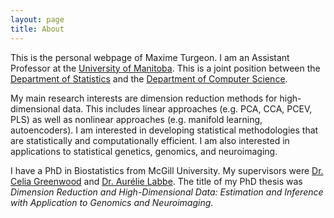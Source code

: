 ```yaml
---
layout: page
title: About
---
```


<p class="message">
  This is the personal webpage of Maxime Turgeon. I am an Assistant Professor at the <a href="http://umanitoba.ca/">University of Manitoba</a>. This is a joint position between the <a href="https://www.sci.umanitoba.ca/statistics/">Department of Statistics</a> and the <a href="https://www.sci.umanitoba.ca/cs/">Department of Computer Science</a>.
  
  My main research interests are dimension reduction methods for high-dimensional data. This includes linear approaches (e.g. PCA, CCA, PCEV, PLS) as well as nonlinear approaches (e.g. manifold learning, autoencoders). I am interested in developing statistical methodologies that are statistically and computationally efficient. I am also interested in applications to statistical genetics, genomics, and neuroimaging.
  
  I have a PhD in Biostatistics from McGill University. My supervisors were <a href="https://greenwoodlab.github.io/">Dr. Celia Greenwood</a> and <a href="https://chairesd.hec.ca/en/">Dr. Aurélie Labbe</a>. The title of my PhD thesis was <i>Dimension Reduction and High-Dimensional Data: Estimation and Inference with Application to Genomics and Neuroimaging</i>.
</p>

